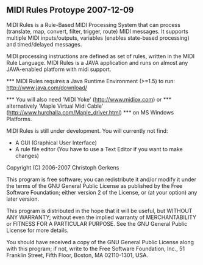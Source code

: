 MIDI Rules Protoype 2007-12-09
------------------------------

MIDI Rules is a Rule-Based MIDI Processing System that can process 
(translate, map, convert, filter, trigger, route) MIDI messages. 
It supports multiple MIDI inputs/outputs, variables (enables state-based processing)
and timed/delayed messages.

MIDI processing instructions are defined as set of rules, written in the MIDI Rule Language. 
MIDI Rules is a JAVA application and runs on almost any JAVA-enabled platform with midi support.

*** MIDI Rules requires a Java Runtime Environment (>=1.5) to run: http://www.java.com/download/

*** You will also need 'MIDI Yoke' (http://www.midiox.com) or 
*** alternatively 'Maple Virtual Midi Cable' (http://www.hurchalla.com/Maple_driver.html)
*** on MS Windows Platforms.

MIDI Rules is still under development. You will currently not find:
- A GUI (Graphical User Interface)
- A rule file editor (You have to use a Text Editor if you want to make changes)


Copyright (C) 2006-2007  Christoph Gerkens

This program is free software; you can redistribute it and/or
modify it under the terms of the GNU General Public License
as published by the Free Software Foundation; either version 2
of the License, or (at your option) any later version.

This program is distributed in the hope that it will be useful,
but WITHOUT ANY WARRANTY; without even the implied warranty of
MERCHANTABILITY or FITNESS FOR A PARTICULAR PURPOSE.  See the
GNU General Public License for more details.

You should have received a copy of the GNU General Public License
along with this program; if not, write to the Free Software
Foundation, Inc., 51 Franklin Street, Fifth Floor, Boston, MA  02110-1301, USA.